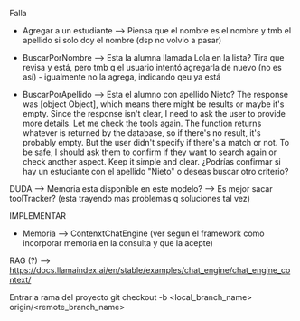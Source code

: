 

Falla
- Agregar a un estudiante --> 
   Piensa que el nombre es el nombre y tmb el apellido si solo doy el nombre (dsp no volvio a pasar)

- BuscarPorNombre --> 
   Esta la alumna llamada Lola en la lista?
   Tira que revisa y está, pero tmb q el usuario intentó agregarla de nuevo (no es así) - igualmente no la agrega, indicando qeu ya está

- BuscarPorApellido --> 
   Esta el alumno con apellido Nieto?  The response was [object Object], which means there might be results or maybe it's empty. Since the response isn't clear, I need to ask the user to provide more details. Let me check the tools again. The function returns whatever is returned by the database, so if there's no result, it's probably empty. But the user didn't specify if there's a match or not. To be safe, I should ask them to confirm if they want to search again or check another aspect. Keep it simple and clear. </think> ¿Podrías confirmar si hay un estudiante con el apellido "Nieto" o deseas buscar otro criterio?



DUDA  --> Memoria esta disponible en este modelo?
      --> Es mejor sacar toolTracker? (esta trayendo mas problemas q soluciones tal vez)

IMPLEMENTAR
- Memoria --> ContenxtChatEngine (ver segun el framework como incorporar memoria en la consulta y que la acepte)

RAG (?) --> https://docs.llamaindex.ai/en/stable/examples/chat_engine/chat_engine_context/ 






Entrar a rama del proyecto
git checkout -b <local_branch_name> origin/<remote_branch_name>